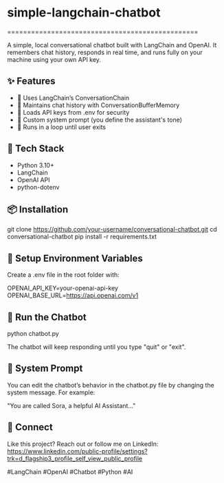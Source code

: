 # simple-langchain-chatbot
================================================

A simple, local conversational chatbot built with LangChain and OpenAI. 
It remembers chat history, responds in real time, and runs fully on your machine using your own API key.

✨ Features
-----------
- 🤖 Uses LangChain’s ConversationChain
- 🧵 Maintains chat history with ConversationBufferMemory
- 🔐 Loads API keys from .env for security
- 🎯 Custom system prompt (you define the assistant's tone)
- 🔁 Runs in a loop until user exits

🧰 Tech Stack
-------------
- Python 3.10+
- LangChain
- OpenAI API
- python-dotenv

📦 Installation
---------------
git clone https://github.com/your-username/conversational-chatbot.git
cd conversational-chatbot
pip install -r requirements.txt

🔐 Setup Environment Variables
------------------------------
Create a .env file in the root folder with:

OPENAI_API_KEY=your-openai-api-key
OPENAI_BASE_URL=https://api.openai.com/v1

🚀 Run the Chatbot
------------------
python chatbot.py

The chatbot will keep responding until you type "quit" or "exit".

🧠 System Prompt
----------------
You can edit the chatbot’s behavior in the chatbot.py file by changing the system message. For example:

"You are called Sora, a helpful AI Assistant..."

🤝 Connect
----------
Like this project? Reach out or follow me on LinkedIn: https://www.linkedin.com/public-profile/settings?trk=d_flagship3_profile_self_view_public_profile

#LangChain #OpenAI #Chatbot #Python #AI
